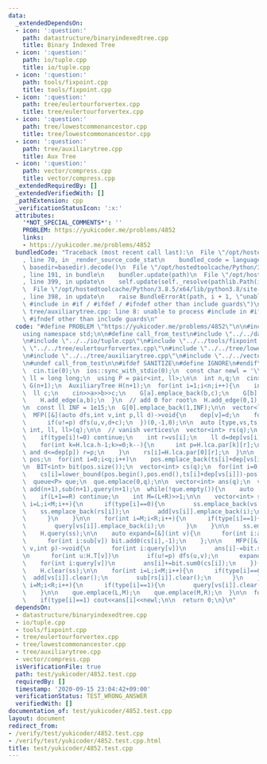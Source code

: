 ```yaml
---
data:
  _extendedDependsOn:
  - icon: ':question:'
    path: datastructure/binaryindexedtree.cpp
    title: Binary Indexed Tree
  - icon: ':question:'
    path: io/tuple.cpp
    title: io/tuple.cpp
  - icon: ':question:'
    path: tools/fixpoint.cpp
    title: tools/fixpoint.cpp
  - icon: ':question:'
    path: tree/eulertourforvertex.cpp
    title: tree/eulertourforvertex.cpp
  - icon: ':question:'
    path: tree/lowestcommonancestor.cpp
    title: tree/lowestcommonancestor.cpp
  - icon: ':question:'
    path: tree/auxiliarytree.cpp
    title: Aux Tree
  - icon: ':question:'
    path: vector/compress.cpp
    title: vector/compress.cpp
  _extendedRequiredBy: []
  _extendedVerifiedWith: []
  _pathExtension: cpp
  _verificationStatusIcon: ':x:'
  attributes:
    '*NOT_SPECIAL_COMMENTS*': ''
    PROBLEM: https://yukicoder.me/problems/4852
    links:
    - https://yukicoder.me/problems/4852
  bundledCode: "Traceback (most recent call last):\n  File \"/opt/hostedtoolcache/Python/3.8.5/x64/lib/python3.8/site-packages/onlinejudge_verify/documentation/build.py\"\
    , line 70, in _render_source_code_stat\n    bundled_code = language.bundle(stat.path,\
    \ basedir=basedir).decode()\n  File \"/opt/hostedtoolcache/Python/3.8.5/x64/lib/python3.8/site-packages/onlinejudge_verify/languages/cplusplus.py\"\
    , line 191, in bundle\n    bundler.update(path)\n  File \"/opt/hostedtoolcache/Python/3.8.5/x64/lib/python3.8/site-packages/onlinejudge_verify/languages/cplusplus_bundle.py\"\
    , line 399, in update\n    self.update(self._resolve(pathlib.Path(included), included_from=path))\n\
    \  File \"/opt/hostedtoolcache/Python/3.8.5/x64/lib/python3.8/site-packages/onlinejudge_verify/languages/cplusplus_bundle.py\"\
    , line 398, in update\n    raise BundleErrorAt(path, i + 1, \"unable to process\
    \ #include in #if / #ifdef / #ifndef other than include guards\")\nonlinejudge_verify.languages.cplusplus_bundle.BundleErrorAt:\
    \ tree/auxiliarytree.cpp: line 8: unable to process #include in #if / #ifdef /\
    \ #ifndef other than include guards\n"
  code: "#define PROBLEM \"https://yukicoder.me/problems/4852\"\n\n#include<bits/stdc++.h>\n\
    using namespace std;\n\n#define call_from_test\n#include \"../../datastructure/binaryindexedtree.cpp\"\
    \n#include \"../../io/tuple.cpp\"\n#include \"../../tools/fixpoint.cpp\"\n#include\
    \ \"../../tree/eulertourforvertex.cpp\"\n#include \"../../tree/lowestcommonancestor.cpp\"\
    \n#include \"../../tree/auxiliarytree.cpp\"\n#include \"../../vector/compress.cpp\"\
    \n#undef call_from_test\n\n#ifdef SANITIZE\n#define IGNORE\n#endif\n\nsigned main(){\n\
    \  cin.tie(0);\n  ios::sync_with_stdio(0);\n  const char newl = '\\n';\n  using\
    \ ll = long long;\n  using P = pair<int, ll>;\n\n  int n,q;\n  cin>>n>>q;\n  vector<vector<P>>\
    \ G(n+1);\n  AuxiliaryTree H(n+1);\n  for(int i=1;i<n;i++){\n    int a,b;\n  \
    \  ll c;\n    cin>>a>>b>>c;\n    G[a].emplace_back(b,c);\n    G[b].emplace_back(a,c);\n\
    \    H.add_edge(a,b);\n  }\n  // add 0 for root\n  H.add_edge(0,1);\n  H.build(0);\n\
    \n  const ll INF = 1e15;\n  G[0].emplace_back(1,INF);\n\n  vector<ll> dep(n+1);\n\
    \  MFP([&](auto dfs,int v,int p,ll d)->void{\n    dep[v]=d;\n    for(auto [u,c]:G[v])\n\
    \      if(u!=p) dfs(u,v,d+c);\n  })(0,-1,0);\n\n  auto [type,vs,ts,ls]=read_tuple<int,\
    \ int, ll, ll>(q);\n\n  // vanish vertices\n  vector<int> rs(q);\n  for(int i=0;i<q;i++){\n\
    \    if(type[i]!=0) continue;\n    int r=vs[i];\n    ll d=dep[vs[i]]-ls[i];\n\
    \    for(int k=H.lca.h-1;k>=0;k--){\n      int p=H.lca.par[k][r];\n      if(~p\
    \ and d<=dep[p]) r=p;\n    }\n    rs[i]=H.lca.par[0][r];\n  }\n\n  vector<ll>\
    \ pos;\n  for(int i=0;i<q;i++)\n    pos.emplace_back(ts[i]+dep[vs[i]]);\n  pos=compress(pos);\n\
    \n  BIT<int> bit(pos.size());\n  vector<int> cs(q);\n  for(int i=0;i<q;i++)\n\
    \    cs[i]=lower_bound(pos.begin(),pos.end(),ts[i]+dep[vs[i]])-pos.begin();\n\n\
    \  queue<P> que;\n  que.emplace(0,q);\n\n  vector<int> ans(q);\n  vector<vector<int>>\
    \ add(n+1),sub(n+1),query(n+1);\n  while(!que.empty()){\n    auto [L,R]=que.front();que.pop();\n\
    \    if(L+1==R) continue;\n    int M=(L+R)>>1;\n\n    vector<int> ss;\n    for(int\
    \ i=L;i<M;i++){\n      if(type[i]==0){\n        ss.emplace_back(vs[i]);\n    \
    \    ss.emplace_back(rs[i]);\n        add[vs[i]].emplace_back(i);\n        sub[rs[i]].emplace_back(i);\n\
    \      }\n    }\n\n    for(int i=M;i<R;i++){\n      if(type[i]==1){\n        ss.emplace_back(vs[i]);\n\
    \        query[vs[i]].emplace_back(i);\n      }\n    }\n\n    ss.emplace_back(0);\n\
    \    H.query(ss);\n\n    auto expand=[&](int v){\n      for(int i:add[v]) bit.add0(cs[i],+1);\n\
    \      for(int i:sub[v]) bit.add0(cs[i],-1);\n    };\n\n    MFP([&](auto dfs,int\
    \ v,int p)->void{\n      for(int i:query[v])\n        ans[i]-=bit.sum0(cs[i]);\n\
    \n      for(int u:H.T[v])\n        if(u!=p) dfs(u,v);\n      expand(v);\n\n  \
    \    for(int i:query[v])\n        ans[i]+=bit.sum0(cs[i]);\n    })(0,-1);\n\n\
    \    H.clear(ss);\n\n    for(int i=L;i<M;i++){\n      if(type[i]==0){\n      \
    \  add[vs[i]].clear();\n        sub[rs[i]].clear();\n      }\n    }\n\n    for(int\
    \ i=M;i<R;i++){\n      if(type[i]==1){\n        query[vs[i]].clear();\n      }\n\
    \    }\n\n    que.emplace(L,M);\n    que.emplace(M,R);\n  }\n\n  for(int i=0;i<q;i++)\n\
    \    if(type[i]==1) cout<<ans[i]<<newl;\n\n  return 0;\n}\n"
  dependsOn:
  - datastructure/binaryindexedtree.cpp
  - io/tuple.cpp
  - tools/fixpoint.cpp
  - tree/eulertourforvertex.cpp
  - tree/lowestcommonancestor.cpp
  - tree/auxiliarytree.cpp
  - vector/compress.cpp
  isVerificationFile: true
  path: test/yukicoder/4852.test.cpp
  requiredBy: []
  timestamp: '2020-09-15 23:04:42+09:00'
  verificationStatus: TEST_WRONG_ANSWER
  verifiedWith: []
documentation_of: test/yukicoder/4852.test.cpp
layout: document
redirect_from:
- /verify/test/yukicoder/4852.test.cpp
- /verify/test/yukicoder/4852.test.cpp.html
title: test/yukicoder/4852.test.cpp
---
```


